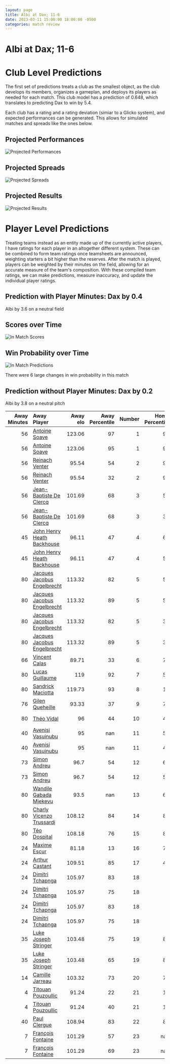 ```yaml
---  
layout: page  
title: Albi at Dax; 11-6  
date: 2023-03-11 15:00:00 18:00:00 -0500  
categories: match review  
---
```

# Albi at Dax; 11-6

# Club Level Predictions


The first set of predictions treats a club as the smallest object, as the club develops its members, organizes a gameplan, and deploys its players as needed for each match. This club model has a prediction of 0.648, which translates to predicting Dax to win by 5.4.

Each club has a rating and a rating deviation (simiar to a Glicko system), and expected performances can be generated. This allows for simulated matches and spreads like the ones below.
## Projected Performances


![Projected Performances](plots/performances_2023-03-11-Dax-Albi.png)
## Projected Spreads


![Projected Spreads](plots/spreads_2023-03-11-Dax-Albi.png)
## Projected Results


![Projected Results](plots/resultbar_2023-03-11-Dax-Albi.png)
# Player Level Predictions


Treating teams instead as an entity made up of the currently active players, I have ratings for each player in an altogether different system. These can be combined to form team ratings once teamsheets are announced, weighting starters a bit higher than the reserves. After the match is played, players can be weighted by their minutes on the field, allowing for an accurate measure of the team's composition. With these compiled team ratings, we can make predictions, measure inaccuracy, and update the individual player ratings.
## Prediction with Player Minutes: Dax by 0.4


Albi by 3.6 on a neutral field
## Scores over Time


![In Match Scores](plots/recap_scores_2023-03-11-Dax-Albi.png)
## Win Probability over Time


![In Match Predictions](plots/recap_prob_2023-03-11-Dax-Albi.png)

There were 6 large changes in win probability in this match
## Prediction without Player Minutes: Dax by 0.2


Albi by 3.8 on a neutral pitch



|   Away Minutes | Away Player                                                                          |   Away elo |   Away Percentile |   Number |   Home Percentile |   Home elo | Home Player                                                            |   Home Minutes |
|---------------:|:-------------------------------------------------------------------------------------|-----------:|------------------:|---------:|------------------:|-----------:|:-----------------------------------------------------------------------|---------------:|
|             56 | [Antoine Soave](..//playerfiles//AntoineSoave_cleaned.md)                            |     123.06 |                97 |        1 |                94 |     117.48 | [Asa Faitotoa](..//playerfiles//AsaFaitotoa_cleaned.md)                |             58 |
|             56 | [Antoine Soave](..//playerfiles//AntoineSoave_cleaned.md)                            |     123.06 |                95 |        1 |                94 |     117.48 | [Asa Faitotoa](..//playerfiles//AsaFaitotoa_cleaned.md)                |             58 |
|             56 | [Reinach Venter](..//playerfiles//ReinachVenter_cleaned.md)                          |      95.54 |                54 |        2 |                98 |     132.36 | [Elvis Levi](..//playerfiles//ElvisLevi_cleaned.md)                    |             58 |
|             56 | [Reinach Venter](..//playerfiles//ReinachVenter_cleaned.md)                          |      95.54 |                32 |        2 |                98 |     132.36 | [Elvis Levi](..//playerfiles//ElvisLevi_cleaned.md)                    |             58 |
|             56 | [Jean-Baptiste De Clercq](..//playerfiles//Jean-BaptisteDeClercq_cleaned.md)         |     101.69 |                68 |        3 |                53 |      93.62 | [Diogo Hasse Ferreira](..//playerfiles//DiogoHasseFerreira_cleaned.md) |             58 |
|             56 | [Jean-Baptiste De Clercq](..//playerfiles//Jean-BaptisteDeClercq_cleaned.md)         |     101.69 |                68 |        3 |                30 |      93.62 | [Diogo Hasse Ferreira](..//playerfiles//DiogoHasseFerreira_cleaned.md) |             58 |
|             45 | [John Henry Heath Backhouse](..//playerfiles//JohnHenryHeathBackhouse_cleaned.md)    |      96.11 |                47 |        4 |                61 |      98.6  | [Étienne Loiret](..//playerfiles//ÉtienneLoiret_cleaned.md)            |             80 |
|             45 | [John Henry Heath Backhouse](..//playerfiles//JohnHenryHeathBackhouse_cleaned.md)    |      96.11 |                47 |        4 |                50 |      98.6  | [Étienne Loiret](..//playerfiles//ÉtienneLoiret_cleaned.md)            |             80 |
|             80 | [Jacques Jacobus Engelbrecht](..//playerfiles//JacquesJacobusEngelbrecht_cleaned.md) |     113.32 |                82 |        5 |                50 |      95.28 | [Matt Luamanu](..//playerfiles//MattLuamanu_cleaned.md)                |             62 |
|             80 | [Jacques Jacobus Engelbrecht](..//playerfiles//JacquesJacobusEngelbrecht_cleaned.md) |     113.32 |                89 |        5 |                50 |      95.28 | [Matt Luamanu](..//playerfiles//MattLuamanu_cleaned.md)                |             62 |
|             80 | [Jacques Jacobus Engelbrecht](..//playerfiles//JacquesJacobusEngelbrecht_cleaned.md) |     113.32 |                82 |        5 |                39 |      95.28 | [Matt Luamanu](..//playerfiles//MattLuamanu_cleaned.md)                |             62 |
|             80 | [Jacques Jacobus Engelbrecht](..//playerfiles//JacquesJacobusEngelbrecht_cleaned.md) |     113.32 |                89 |        5 |                39 |      95.28 | [Matt Luamanu](..//playerfiles//MattLuamanu_cleaned.md)                |             62 |
|             66 | [Vincent Calas](..//playerfiles//VincentCalas_cleaned.md)                            |      89.71 |                33 |        6 |                71 |     102.2  | [Arnaud Aletti](..//playerfiles//ArnaudAletti_cleaned.md)              |             80 |
|             80 | [Lucas Guillaume](..//playerfiles//LucasGuillaume_cleaned.md)                        |     119    |                92 |        7 |                56 |      96.9  | [Théo Tremeau](..//playerfiles//ThéoTremeau_cleaned.md)                |             58 |
|             80 | [Sandrick Maciotta](..//playerfiles//SandrickMaciotta_cleaned.md)                    |     119.73 |                93 |        8 |                12 |      80.52 | [Brice Ferrer](..//playerfiles//BriceFerrer_cleaned.md)                |             80 |
|             76 | [Gilen Queheille](..//playerfiles//GilenQueheille_cleaned.md)                        |      93.33 |                37 |        9 |                76 |     104.24 | [Sylvère Reteau](..//playerfiles//SylvèreReteau_cleaned.md)            |             62 |
|             80 | [Théo Vidal](..//playerfiles//ThéoVidal_cleaned.md)                                  |      96    |                44 |       10 |                49 |      95.2  | [Hugo Cerisier](..//playerfiles//HugoCerisier_cleaned.md)              |             80 |
|             40 | [Avenisi Vasuinubu](..//playerfiles//AvenisiVasuinubu_cleaned.md)                    |      95    |               nan |       11 |                54 |      96.39 | [Julien Dechavanne](..//playerfiles//JulienDechavanne_cleaned.md)      |             80 |
|             40 | [Avenisi Vasuinubu](..//playerfiles//AvenisiVasuinubu_cleaned.md)                    |      95    |               nan |       11 |                43 |      96.39 | [Julien Dechavanne](..//playerfiles//JulienDechavanne_cleaned.md)      |             80 |
|             73 | [Simon Andreu](..//playerfiles//SimonAndreu_cleaned.md)                              |      96.7  |                54 |       12 |                68 |     100.91 | [Ilikena Bolakoro](..//playerfiles//IlikenaBolakoro_cleaned.md)        |             80 |
|             73 | [Simon Andreu](..//playerfiles//SimonAndreu_cleaned.md)                              |      96.7  |                54 |       12 |                53 |     100.91 | [Ilikena Bolakoro](..//playerfiles//IlikenaBolakoro_cleaned.md)        |             80 |
|             80 | [Wandile Gabada  Mjekevu](..//playerfiles//WandileGabadaMjekevu_cleaned.md)          |      93.5  |               nan |       13 |                64 |      99.6  | [Rodrigo Marta](..//playerfiles//RodrigoMarta_cleaned.md)              |             80 |
|             80 | [Charly Vicenzo Trussardi](..//playerfiles//CharlyVicenzoTrussardi_cleaned.md)       |     108.12 |                84 |       14 |                89 |     114.3  | [Guillaume Bouche](..//playerfiles//GuillaumeBouche_cleaned.md)        |             62 |
|             80 | [Téo Dospital](..//playerfiles//TéoDospital_cleaned.md)                              |     108.18 |                76 |       15 |                85 |     110    | [Théo Duprat](..//playerfiles//ThéoDuprat_cleaned.md)                  |             80 |
|             24 | [Maxime Escur](..//playerfiles//MaximeEscur_cleaned.md)                              |      81.18 |                13 |       16 |                78 |     103.09 | [Louis Mary](..//playerfiles//LouisMary_cleaned.md)                    |             22 |
|             24 | [Arthur Castant](..//playerfiles//ArthurCastant_cleaned.md)                          |     109.51 |                85 |       17 |                45 |      93.59 | [Louis Barrere](..//playerfiles//LouisBarrere_cleaned.md)              |             22 |
|             24 | [Dimitri Tchapnga](..//playerfiles//DimitriTchapnga_cleaned.md)                      |     105.97 |                83 |       18 |                 8 |      77.74 | [Thibaud Dréan](..//playerfiles//ThibaudDréan_cleaned.md)              |             22 |
|             24 | [Dimitri Tchapnga](..//playerfiles//DimitriTchapnga_cleaned.md)                      |     105.97 |                75 |       18 |                 8 |      77.74 | [Thibaud Dréan](..//playerfiles//ThibaudDréan_cleaned.md)              |             22 |
|             24 | [Dimitri Tchapnga](..//playerfiles//DimitriTchapnga_cleaned.md)                      |     105.97 |                83 |       18 |                 6 |      77.74 | [Thibaud Dréan](..//playerfiles//ThibaudDréan_cleaned.md)              |             22 |
|             24 | [Dimitri Tchapnga](..//playerfiles//DimitriTchapnga_cleaned.md)                      |     105.97 |                75 |       18 |                 6 |      77.74 | [Thibaud Dréan](..//playerfiles//ThibaudDréan_cleaned.md)              |             22 |
|             35 | [Luke Joseph Stringer](..//playerfiles//LukeJosephStringer_cleaned.md)               |     103.48 |                75 |       19 |                86 |     111.39 | [Yoan Gaune](..//playerfiles//YoanGaune_cleaned.md)                    |             18 |
|             35 | [Luke Joseph Stringer](..//playerfiles//LukeJosephStringer_cleaned.md)               |     103.48 |                65 |       19 |                86 |     111.39 | [Yoan Gaune](..//playerfiles//YoanGaune_cleaned.md)                    |             18 |
|             14 | [Camille Jarreau](..//playerfiles//CamilleJarreau_cleaned.md)                        |     103.32 |                73 |       20 |                79 |     108.24 | [Paul Arnaud Ausset](..//playerfiles//PaulArnaudAusset_cleaned.md)     |             22 |
|              4 | [Titouan Pouzoullic](..//playerfiles//TitouanPouzoullic_cleaned.md)                  |      91.24 |                22 |       21 |                16 |      80.52 | [Adrien Ayestaran](..//playerfiles//AdrienAyestaran_cleaned.md)        |             18 |
|              4 | [Titouan Pouzoullic](..//playerfiles//TitouanPouzoullic_cleaned.md)                  |      91.24 |                40 |       21 |                16 |      80.52 | [Adrien Ayestaran](..//playerfiles//AdrienAyestaran_cleaned.md)        |             18 |
|             40 | [Paul Clergue](..//playerfiles//PaulClergue_cleaned.md)                              |     108.94 |                83 |       22 |                87 |     110.63 | [Théo Gatelier](..//playerfiles//ThéoGatelier_cleaned.md)              |             18 |
|              7 | [François Fontaine](..//playerfiles//FrançoisFontaine_cleaned.md)                    |     101.29 |                57 |       23 |               nan |     nan    | nan                                                                    |            nan |
|              7 | [François Fontaine](..//playerfiles//FrançoisFontaine_cleaned.md)                    |     101.29 |                69 |       23 |               nan |     nan    | nan                                                                    |            nan |


